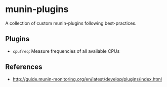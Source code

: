 # munin-plugins

A collection of custom munin-plugins following best-practices.

## Plugins

* `cpufreq`: Measure frequencies of all available CPUs

## References

* http://guide.munin-monitoring.org/en/latest/develop/plugins/index.html
